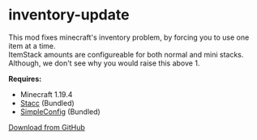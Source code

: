 # inventory-update  
This mod fixes minecraft's inventory problem, by forcing you to use one item at a time.  
ItemStack amounts are configureable for both normal and mini stacks.  
Although, we don't see why you would raise this above 1.  

**Requires:**  
- Minecraft 1.19.4  
- [Stacc](https://github.com/Devan-Kerman/Stacc) (Bundled)  
- [SimpleConfig](https://github.com/magistermaks/fabric-simplelibs/tree/master/simple-config) (Bundled)  

[Download from GitHub](https://github.com/MCLegoMan/inventory-update/releases/latest)  
